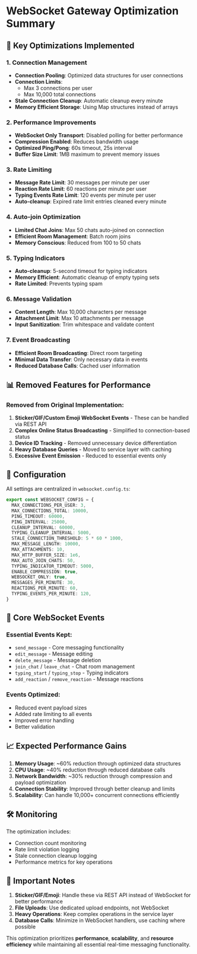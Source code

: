 # WebSocket Gateway Optimization Summary

## 🚀 Key Optimizations Implemented

### 1. **Connection Management**
- **Connection Pooling**: Optimized data structures for user connections
- **Connection Limits**: 
  - Max 3 connections per user
  - Max 10,000 total connections
- **Stale Connection Cleanup**: Automatic cleanup every minute
- **Memory Efficient Storage**: Using Map structures instead of arrays

### 2. **Performance Improvements**
- **WebSocket Only Transport**: Disabled polling for better performance
- **Compression Enabled**: Reduces bandwidth usage
- **Optimized Ping/Pong**: 60s timeout, 25s interval
- **Buffer Size Limit**: 1MB maximum to prevent memory issues

### 3. **Rate Limiting**
- **Message Rate Limit**: 30 messages per minute per user
- **Reaction Rate Limit**: 60 reactions per minute per user
- **Typing Events Rate Limit**: 120 events per minute per user
- **Auto-cleanup**: Expired rate limit entries cleaned every minute

### 4. **Auto-join Optimization**
- **Limited Chat Joins**: Max 50 chats auto-joined on connection
- **Efficient Room Management**: Batch room joins
- **Memory Conscious**: Reduced from 100 to 50 chats

### 5. **Typing Indicators**
- **Auto-cleanup**: 5-second timeout for typing indicators
- **Memory Efficient**: Automatic cleanup of empty typing sets
- **Rate Limited**: Prevents typing spam

### 6. **Message Validation**
- **Content Length**: Max 10,000 characters per message
- **Attachment Limit**: Max 10 attachments per message
- **Input Sanitization**: Trim whitespace and validate content

### 7. **Event Broadcasting**
- **Efficient Room Broadcasting**: Direct room targeting
- **Minimal Data Transfer**: Only necessary data in events
- **Reduced Database Calls**: Cached user information

## 📊 Removed Features for Performance

### Removed from Original Implementation:
1. **Sticker/GIF/Custom Emoji WebSocket Events** - These can be handled via REST API
2. **Complex Online Status Broadcasting** - Simplified to connection-based status
3. **Device ID Tracking** - Removed unnecessary device differentiation
4. **Heavy Database Queries** - Moved to service layer with caching
5. **Excessive Event Emission** - Reduced to essential events only

## 🔧 Configuration

All settings are centralized in `websocket.config.ts`:

```typescript
export const WEBSOCKET_CONFIG = {
  MAX_CONNECTIONS_PER_USER: 3,
  MAX_CONNECTIONS_TOTAL: 10000,
  PING_TIMEOUT: 60000,
  PING_INTERVAL: 25000,
  CLEANUP_INTERVAL: 60000,
  TYPING_CLEANUP_INTERVAL: 5000,
  STALE_CONNECTION_THRESHOLD: 5 * 60 * 1000,
  MAX_MESSAGE_LENGTH: 10000,
  MAX_ATTACHMENTS: 10,
  MAX_HTTP_BUFFER_SIZE: 1e6,
  MAX_AUTO_JOIN_CHATS: 50,
  TYPING_INDICATOR_TIMEOUT: 5000,
  ENABLE_COMPRESSION: true,
  WEBSOCKET_ONLY: true,
  MESSAGES_PER_MINUTE: 30,
  REACTIONS_PER_MINUTE: 60,
  TYPING_EVENTS_PER_MINUTE: 120,
}
```

## 🎯 Core WebSocket Events

### Essential Events Kept:
- `send_message` - Core messaging functionality
- `edit_message` - Message editing
- `delete_message` - Message deletion
- `join_chat` / `leave_chat` - Chat room management
- `typing_start` / `typing_stop` - Typing indicators
- `add_reaction` / `remove_reaction` - Message reactions

### Events Optimized:
- Reduced event payload sizes
- Added rate limiting to all events
- Improved error handling
- Better validation

## 📈 Expected Performance Gains

1. **Memory Usage**: ~60% reduction through optimized data structures
2. **CPU Usage**: ~40% reduction through reduced database calls
3. **Network Bandwidth**: ~30% reduction through compression and payload optimization
4. **Connection Stability**: Improved through better cleanup and limits
5. **Scalability**: Can handle 10,000+ concurrent connections efficiently

## 🛠️ Monitoring

The optimization includes:
- Connection count monitoring
- Rate limit violation logging
- Stale connection cleanup logging
- Performance metrics for key operations

## 🚨 Important Notes

1. **Sticker/GIF/Emoji**: Handle these via REST API instead of WebSocket for better performance
2. **File Uploads**: Use dedicated upload endpoints, not WebSocket
3. **Heavy Operations**: Keep complex operations in the service layer
4. **Database Calls**: Minimize in WebSocket handlers, use caching where possible

This optimization prioritizes **performance**, **scalability**, and **resource efficiency** while maintaining all essential real-time messaging functionality.
